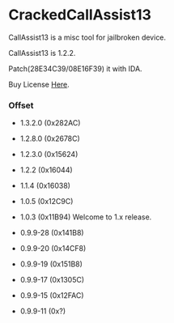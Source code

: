 # CrackedCallAssist13

CallAssist13 is a misc tool for jailbroken device.

CallAssist13 is 1.2.2.

Patch(28E34C39/08E16F39) it with IDA. 

Buy License [Here](http://buy.htv123.com/).

### Offset

- 1.3.2.0 (0x282AC)

- 1.2.8.0 (0x2678C)

- 1.2.3.0 (0x15624)

- 1.2.2 (0x16044)

- 1.1.4 (0x16038)

- 1.0.5 (0x12C9C)

- 1.0.3 (0x11B94) Welcome to 1.x release.

- 0.9.9-28 (0x141B8)

- 0.9.9-20 (0x14CF8)

- 0.9.9-19 (0x151B8)

- 0.9.9-17 (0x1305C)

- 0.9.9-15 (0x12FAC)

- 0.9.9-11 (0x?)

